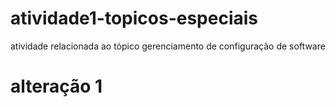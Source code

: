 # atividade1-topicos-especiais
atividade relacionada ao tópico gerenciamento de configuração de software

# alteração 1
